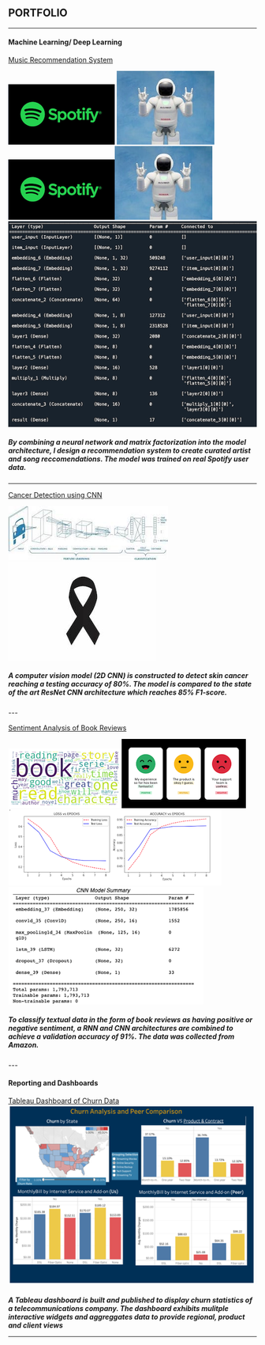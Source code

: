 
<h2>PORTFOLIO</h2>

---
<h4>Machine Learning/ Deep Learning</h4>

[Music Recommendation System](https://github.com/brp221/Music-Reccomendation-System)
<p style='vertical-align:middle; display:inline;'>
    <img src="images/spotify.png?raw=true"/>
    <img src="images/rec_sys_img.jpeg?raw=true"/>
</p>
<img src="images/spotify.png?raw=true"/><img src="images/rec_sys_img.jpeg?raw=true"/>
<img src="images/rec_sys_arch.png?raw=true"/>
<h5> By combining a neural network and matrix factorization into the model architecture, I design a recommendation 
system to create curated artist and song reccomendations. The model was trained on real Spotify user data.</h5> 

---
[Cancer Detection using CNN](https://github.com/brp221/CancerDetection)
<p style='vertical-align:middle; display:inline;'>
    <img src="images/CNN_arch_2.jpeg?raw=true"/>
    <img src="images/cancer_detection_img.jpeg?raw=true"/>
</p>
<h5>A computer vision model (2D CNN) is constructed to detect skin cancer reaching a testing accuracy of 80%. The model 
is compared to the state of the art ResNet CNN architecture which reaches 85% F1-score.</h5> 
---

[Sentiment Analysis of Book Reviews](https://github.com/brp221/Sentiment-Analysis-of-Book-Reviews)

<img src="images/word_cloud.png?raw=true"/><img src="images/sentiment_.png?raw=true"/>
<img src="images/ModelFitness_.png?raw=true"/>
<img src="images/NeuralNetworkArchitecture_.png?raw=true"/>
<h5> To classify textual data in the form of book reviews as having positive or negative sentiment, a RNN and CNN 
architectures are combined to achieve a validation accuracy of 91%. The data was collected from Amazon. </h5> 
---
<h4>Reporting and Dashboards</h4>

[Tableau Dashboard of Churn Data](https://public.tableau.com/app/profile/bratislav2462/viz/Churn_Workbook/DraftDashboard?publish=yes)
<img src="images/tableau_dash.png?raw=true"/>
<h5> A Tableau dashboard is built and published to display churn statistics of a telecommunications company. The dashboard exhibits 
mulitple interactive widgets and aggreggates data to provide regional, product and client views <h/5> 


---
<!-- <p style="font-size:11px">Page template forked from <a href="https://github.com/evanca/quick-portfolio">evanca</a></p> -->
<!-- Remove above link if you don't want to attibute -->
